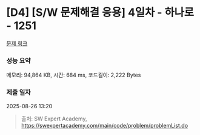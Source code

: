# [D4] [S/W 문제해결 응용] 4일차 - 하나로 - 1251 

[문제 링크](https://swexpertacademy.com/main/code/problem/problemDetail.do?contestProbId=AV15StKqAQkCFAYD) 

### 성능 요약

메모리: 94,864 KB, 시간: 684 ms, 코드길이: 2,222 Bytes

### 제출 일자

2025-08-26 13:20



> 출처: SW Expert Academy, https://swexpertacademy.com/main/code/problem/problemList.do
